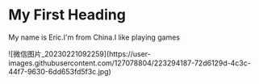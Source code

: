 <!DOCTYPE html>
<html>
<body>

<h1>My First Heading</h1>
<p>My name is Eric.I'm from China.I like playing games</p>

</body>![微信图片_20230221092259](https://user-images.githubusercontent.com/127078804/223294187-72d6129d-4c3c-44f7-9630-6dd653fd5f3c.jpg)

</html>
